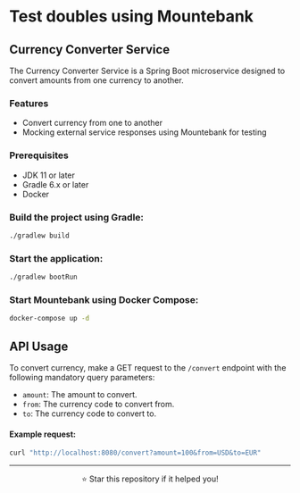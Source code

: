 # Test doubles using Mountebank

## Currency Converter Service

The Currency Converter Service is a Spring Boot microservice designed to convert amounts from one currency to another.

### Features

- Convert currency from one to another
- Mocking external service responses using Mountebank for testing

### Prerequisites

- JDK 11 or later
- Gradle 6.x or later
- Docker

### Build the project using Gradle:

```bash
./gradlew build
```

### Start the application:

```bash
./gradlew bootRun
```

### Start Mountebank using Docker Compose:

```bash
docker-compose up -d
```

## API Usage

To convert currency, make a GET request to the `/convert` endpoint with the following mandatory query parameters:

- `amount`: The amount to convert.
- `from`: The currency code to convert from.
- `to`: The currency code to convert to.

#### Example request:

```bash
curl "http://localhost:8080/convert?amount=100&from=USD&to=EUR"
```

---
<p align="center">
  ⭐ Star this repository if it helped you!
</p>
